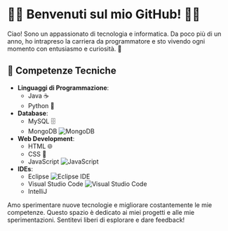 # 👨‍💻 Benvenuti sul mio GitHub! 👨‍💻

Ciao! Sono un appassionato di tecnologia e informatica. Da poco più di un anno, ho intrapreso la carriera da programmatore e sto vivendo ogni momento con entusiasmo e curiosità. 🚀

## 🔧 Competenze Tecniche
- **Linguaggi di Programmazione**:
  - Java ☕
  - Python 🐍
- **Database**:
  - MySQL 🗄️
  - MongoDB ![MongoDB](https://via.placeholder.com/20/00FF00/000000?text=M)
- **Web Development**:
  - HTML 🌐
  - CSS 🎨
  - JavaScript ![JavaScript](https://via.placeholder.com/20/FFD700/000000?text=JS) 
- **IDEs**:
  - Eclipse ![Eclipse IDE](https://via.placeholder.com/20/2C2255/FFFFFF?text=E)
  - Visual Studio Code ![Visual Studio Code](https://via.placeholder.com/20/800080/FFFFFF?text=V)
  - IntelliJ

Amo sperimentare nuove tecnologie e migliorare costantemente le mie competenze. 
Questo spazio è dedicato ai miei progetti e alle mie sperimentazioni. 
Sentitevi liberi di esplorare e dare feedback!

